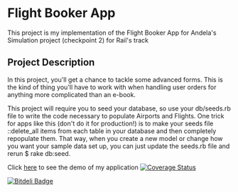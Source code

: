 <h1> Flight Booker App </h1>

This project is my implementation of the Flight Booker App for Andela's Simulation project (checkpoint 2) for Rail's track

<h2> Project Description </h2>

In this project, you'll get a chance to tackle some advanced forms. This is the kind of thing you'll have to work with when handling user orders for anything more complicated than an e-book.

This project will require you to seed your database, so use your db/seeds.rb file to write the code necessary to populate Airports and Flights. One trick for apps like this (don't do it for production!) is to make your seeds file ::delete_all items from each table in your database and then completely repopulate them. That way, when you create a new model or change how you want your sample data set up, you can just update the seeds.rb file and rerun $ rake db:seed.



Click <a href="http://travelnow.herokuapp.com"> here</a> to see the demo of my application
[![Coverage Status](https://coveralls.io/repos/andela-kadeniyi/AirFlight/badge.svg?branch=master&service=github)](https://coveralls.io/github/andela-kadeniyi/AirFlight?branch=master)


[![Bitdeli Badge](https://d2weczhvl823v0.cloudfront.net/andela-kadeniyi/airflight/trend.png)](https://bitdeli.com/free "Bitdeli Badge")

